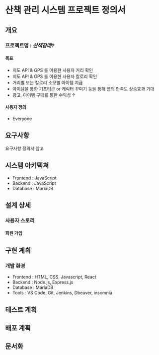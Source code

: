 # 산책 관리 시스템 프로젝트 정의서

## 개요

### 프로젝트명 : *산책갈래?*

#### 목표

- 지도 API & GPS 를 이용한 사용자 거리 확인
- 지도 API & GPS 를 이용한 사용자 칼로리 확인
- 거리별 또는 칼로리 소모별 아이템 지급
- 아이템을 통한 기프티콘 or 캐릭터 꾸미기 등을 통해 앱의 만족도 상승효과 기대
- 광고, 아이템 구매를 통한 수익성 ↑

#### 사용자 정의

- Everyone

## 요구사항

요구사항 정의서 참고

## 시스템 아키텍쳐

- Frontend : JavaScript
- Backend : JavaScript
- Database : MariaDB

## 설계 상세

### 사용자 스토리

#### 회원 가입

#### 


## 구현 계획

### 개발 환경

- Frontend : HTML, CSS, Javascript, React
- Backend : Node.js, Express.js
- Database : MariaDB
- Tools : VS Code, Git, Jenkins, Dbeaver, insomnia

## 테스트 계획

## 배포 계획

## 문서화
